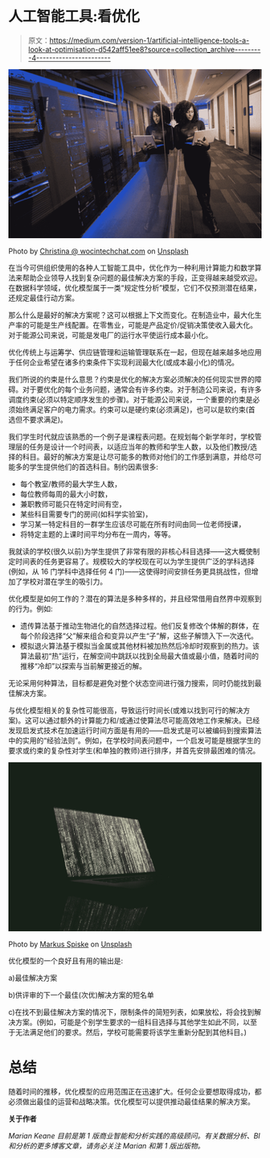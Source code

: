 # 人工智能工具:看优化

> 原文：<https://medium.com/version-1/artificial-intelligence-tools-a-look-at-optimisation-d542aff51ee8?source=collection_archive---------4----------------------->

![](img/e6f86897755dc2913cbd3c86af0311da.png)

Photo by [Christina @ wocintechchat.com](https://unsplash.com/@wocintechchat?utm_source=medium&utm_medium=referral) on [Unsplash](https://unsplash.com?utm_source=medium&utm_medium=referral)

在当今可供组织使用的各种人工智能工具中，优化作为一种利用计算能力和数学算法来帮助企业领导人找到复杂问题的最佳解决方案的手段，正变得越来越受欢迎。在数据科学领域，优化模型属于一类“规定性分析”模型，它们不仅预测潜在结果，还规定最佳行动方案。

那么什么是最好的解决方案呢？这可以根据上下文而变化。在制造业中，最大化生产率的可能是生产线配置。在零售业，可能是产品定价/促销决策使收入最大化。对于能源公司来说，可能是发电厂的运行水平使运行成本最小化。

优化传统上与运筹学、供应链管理和运输管理联系在一起，但现在越来越多地应用于任何企业希望在诸多约束条件下实现利润最大化(或成本最小化)的情况。

我们所说的约束是什么意思？约束是优化的解决方案必须解决的任何现实世界的障碍。对于要优化的每个业务问题，通常会有许多约束。对于制造公司来说，有许多调度约束(必须以特定顺序发生的步骤)。对于能源公司来说，一个重要的约束是必须始终满足客户的电力需求。约束可以是硬约束(必须满足)，也可以是软约束(首选但不要求满足)。

我们学生时代就应该熟悉的一个例子是课程表问题。在规划每个新学年时，学校管理层的任务是设计一个时间表，以适应当年的教师和学生人数，以及他们教授/选择的科目。最好的解决方案是让尽可能多的教师对他们的工作感到满意，并给尽可能多的学生提供他们的首选科目。制约因素很多:

*   每个教室/教师的最大学生人数，
*   每位教师每周的最大小时数，
*   兼职教师可能只在特定时间有空，
*   某些科目需要专门的房间(如科学实验室)，
*   学习某一特定科目的一群学生应该尽可能在所有时间由同一位老师授课，
*   将特定主题的上课时间平均分布在一周内，等等。

我就读的学校(很久以前)为学生提供了非常有限的非核心科目选择——这大概使制定时间表的任务更容易了。规模较大的学校现在可以为学生提供广泛的学科选择(例如，从 16 门学科中选择任何 4 门)——这使得时间安排任务更具挑战性，但增加了学校对潜在学生的吸引力。

优化模型是如何工作的？潜在的算法是多种多样的，并且经常借用自然界中观察到的行为。例如:

*   遗传算法基于推动生物进化的自然选择过程。他们反复修改个体解的群体，在每个阶段选择“父”解来组合和变异以产生“子”解，这些子解馈入下一次迭代。
*   模拟退火算法基于模拟当金属或其他材料被加热然后冷却时观察到的热力。该算法最初“热”运行，在解空间中跳跃以找到全局最大值或最小值，随着时间的推移“冷却”以探索与当前解更接近的解。

无论采用何种算法，目标都是避免对整个状态空间进行强力搜索，同时仍能找到最佳解决方案。

与优化模型相关的复杂性可能很高，导致运行时间长(或难以找到可行的解决方案)。这可以通过额外的计算能力和/或通过使算法尽可能高效地工作来解决。已经发现启发式技术在加速运行时间方面是有用的——启发式是可以被编码到搜索算法中的实用的“经验法则”。例如，在学校时间表问题中，一个启发可能是根据学生的要求或约束的复杂性对学生(和单独的教师)进行排序，并首先安排最困难的情况。

![](img/1904aa3f273ba19f6ef0a7d9b4b75b40.png)

Photo by [Markus Spiske](https://unsplash.com/@markusspiske?utm_source=medium&utm_medium=referral) on [Unsplash](https://unsplash.com?utm_source=medium&utm_medium=referral)

优化模型的一个良好且有用的输出是:

a)最佳解决方案

b)供评审的下一个最佳(次优)解决方案的短名单

c)在找不到最佳解决方案的情况下，限制条件的简短列表，如果放松，将会找到解决方案。(例如，可能是个别学生要求的一组科目选择与其他学生如此不同，以至于无法满足他们的要求。然后，学校可能需要将该学生重新分配到其他科目。)

# **总结**

随着时间的推移，优化模型的应用范围正在迅速扩大。任何企业要想取得成功，都必须做出最佳的运营和战略决策。优化模型可以提供推动最佳结果的解决方案。

**关于作者**

*Marian Keane 目前是第 1 版商业智能和分析实践的高级顾问。有关数据分析、BI 和分析的更多博客文章，请务必关注 Marian 和第 1 版出版物。*